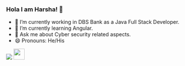 ### Hola I am Harsha! 👋




- 🔭 I’m currently working in DBS Bank as a Java Full Stack Developer.
- 🌱 I’m currently learning Angular.
- 💬 Ask me about Cyber security related aspects.
- 😄 Pronouns: He/His

<img src="https://github-readme-stats.vercel.app/api?username=harsha-kidambi&&show_icons=true&title_color=ffffff&icon_color=bb2acf&text_color=daf7dc&bg_color=151515">
<img src="https://raw.githubusercontent.com/harsha-kidambi/harsha-kidambi/master/wave.gif" width="30px">
